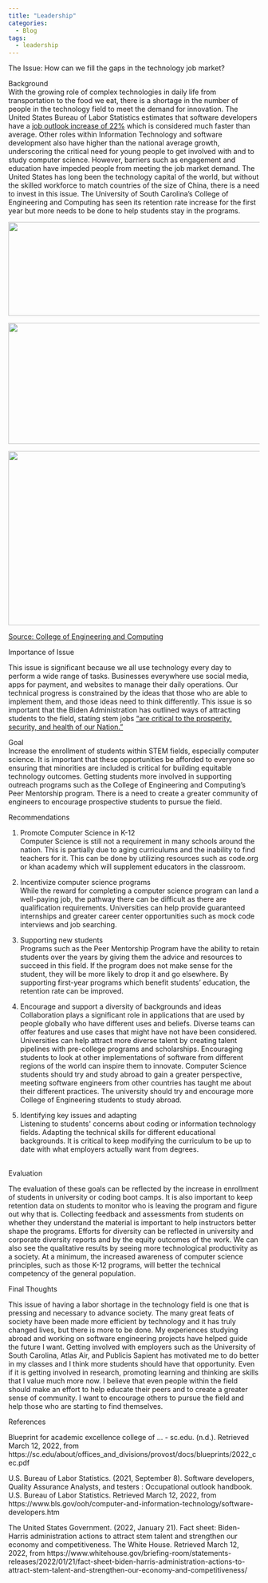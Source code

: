 ```yaml
---
title: "Leadership"
categories:
  - Blog
tags:
  - leadership
---
```


<p>The Issue: How can we fill the gaps in the technology job market?</p>
<p>Background<br>With the growing role of complex technologies in daily life from transportation to the food we eat, there is a shortage in the number of people in the technology field to meet the demand for innovation. The United States Bureau of Labor Statistics estimates that software developers have a <a href="https://www.bls.gov/ooh/computer-and-information-technology/software-developers.htm">job outlook increase of 22%</a> which is considered much faster than average. Other roles within Information Technology and software development also have higher than the national average growth, underscoring the critical need for young people to get involved with and to study computer science. However, barriers such as engagement and education have impeded people from meeting the job market demand. The United States has long been the technology capital of the world, but without the skilled workforce to match countries of the size of China, there is a need to invest in this issue. The University of South Carolina&rsquo;s College of Engineering and Computing has seen its retention rate increase for the first year but more needs to be done to help students stay in the programs.</p>
<p><img src="https://gld.adamfrederiksen.com/assets/images/leadership-retention.png" width="624" height="188"></p>
<p><img src="https://gld.adamfrederiksen.com/assets/images/leadership-student-gender-diversity.png" width="624" height="243"></p>
<p><img src="https://gld.adamfrederiksen.com/assets/images/leadership-student-diversity.png" width="624" height="349"></p>
<p><a href="https://sc.edu/about/offices_and_divisions/provost/docs/blueprints/2022_cec.pdf">Source: College of Engineering and Computing</a></p>
<p>Importance of Issue</p>
<p>This issue is significant because we all use technology every day to perform a wide range of tasks. Businesses everywhere use social media, apps for payment, and websites to manage their daily operations. Our technical progress is constrained by the ideas that those who are able to implement them, and those ideas need to think differently. This issue is so important that the Biden Administration has outlined ways of attracting students to the field, stating stem jobs <a href="https://www.whitehouse.gov/briefing-room/statements-releases/2022/01/21/fact-sheet-biden-harris-administration-actions-to-attract-stem-talent-and-strengthen-our-economy-and-competitiveness/">&ldquo;are critical to the prosperity, security, and health of our Nation.&rdquo;</a></p>
<p>Goal<br>Increase the enrollment of students within STEM fields, especially computer science. It is important that these opportunities be afforded to everyone so ensuring that minorities are included is critical for building equitable technology outcomes. Getting students more involved in supporting outreach programs such as the College of Engineering and Computing&rsquo;s Peer Mentorship program. There is a need to create a greater community of engineers to encourage prospective students to pursue the field.</p>
<p>Recommendations</p>
<ol>
    <li>
        <p>Promote Computer Science in K-12<br>Computer Science is still not a requirement in many schools around the nation. This is partially due to aging curriculums and the inability to find teachers for it. This can be done by utilizing resources such as code.org or khan academy which will supplement educators in the classroom.</p>
    </li>
    <li>
        <p>Incentivize computer science programs<br>While the reward for completing a computer science program can land a well-paying job, the pathway there can be difficult as there are qualification requirements. Universities can help provide guaranteed internships and greater career center opportunities such as mock code interviews and job searching.</p>
    </li>
    <li>
        <p>Supporting new students<br>Programs such as the Peer Mentorship Program have the ability to retain students over the years by giving them the advice and resources to succeed in this field. If the program does not make sense for the student, they will be more likely to drop it and go elsewhere. By supporting first-year programs which benefit students&rsquo; education, the retention rate can be improved.</p>
    </li>
    <li>
        <p>Encourage and support a diversity of backgrounds and ideas<br>Collaboration plays a significant role in applications that are used by people globally who have different uses and beliefs. Diverse teams can offer features and use cases that might have not have been considered. Universities can help attract more diverse talent by creating talent pipelines with pre-college programs and scholarships. Encouraging students to look at other implementations of software from different regions of the world can inspire them to innovate. Computer Science students should try and study abroad to gain a greater perspective, meeting software engineers from other countries has taught me about their different practices. The university should try and encourage more College of Engineering students to study abroad.</p>
    </li>
    <li>
        <p>Identifying key issues and adapting<br>Listening to students&apos; concerns about coding or information technology fields. Adapting the technical skills for different educational backgrounds. It is critical to keep modifying the curriculum to be up to date with what employers actually want from degrees.<br><br></p>
    </li>
</ol>
<p>Evaluation</p>
<p>The evaluation of these goals can be reflected by the increase in enrollment of students in university or coding boot camps. It is also important to keep retention data on students to monitor who is leaving the program and figure out why that is. Collecting feedback and assessments from students on whether they understand the material is important to help instructors better shape the programs. Efforts for diversity can be reflected in university and corporate diversity reports and by the equity outcomes of the work. We can also see the qualitative results by seeing more technological productivity as a society. At a minimum, the increased awareness of computer science principles, such as those K-12 programs, will better the technical competency of the general population.</p>
<p>Final Thoughts</p>
<p>This issue of having a labor shortage in the technology field is one that is pressing and necessary to advance society. The many great feats of society have been made more efficient by technology and it has truly changed lives, but there is more to be done. My experiences studying abroad and working on software engineering projects have helped guide the future I want. Getting involved with employers such as the University of South Carolina, Atlas Air, and Publicis Sapient has motivated me to do better in my classes and I think more students should have that opportunity. Even if it is getting involved in research, promoting learning and thinking are skills that I value much more now. I believe that even people within the field should make an effort to help educate their peers and to create a greater sense of community. I want to encourage others to pursue the field and help those who are starting to find themselves.&nbsp;</p>
<p>References</p>
<p>Blueprint for academic excellence college of ... - sc.edu. (n.d.). Retrieved March 12, 2022, from https://sc.edu/about/offices_and_divisions/provost/docs/blueprints/2022_cec.pdf</p>
<p>U.S. Bureau of Labor Statistics. (2021, September 8).&nbsp;Software developers, Quality Assurance Analysts, and testers : Occupational outlook handbook. U.S. Bureau of Labor Statistics. Retrieved March 12, 2022, from https://www.bls.gov/ooh/computer-and-information-technology/software-developers.htm</p>
<p>The United States Government. (2022, January 21). Fact sheet: Biden-Harris administration actions to attract stem talent and strengthen our economy and competitiveness. The White House. Retrieved March 12, 2022, from https://www.whitehouse.gov/briefing-room/statements-releases/2022/01/21/fact-sheet-biden-harris-administration-actions-to-attract-stem-talent-and-strengthen-our-economy-and-competitiveness/&nbsp;</p>